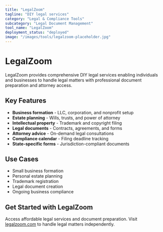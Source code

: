 ```yaml
---
title: "LegalZoom"
tagline: "DIY legal services"
category: "Legal & Compliance Tools"
subcategory: "Legal Document Management"
tool_name: "LegalZoom"
deployment_status: "deployed"
image: "/images/tools/legalzoom-placeholder.jpg"
---
```


# LegalZoom

LegalZoom provides comprehensive DIY legal services enabling individuals and businesses to handle legal matters with professional document preparation and attorney access.

## Key Features

- **Business formation** - LLC, corporation, and nonprofit setup
- **Estate planning** - Wills, trusts, and power of attorney
- **Intellectual property** - Trademark and copyright filing
- **Legal documents** - Contracts, agreements, and forms
- **Attorney advice** - On-demand legal consultations
- **Compliance calendar** - Filing deadline tracking
- **State-specific forms** - Jurisdiction-compliant documents

## Use Cases

- Small business formation
- Personal estate planning
- Trademark registration
- Legal document creation
- Ongoing business compliance

## Get Started with LegalZoom

Access affordable legal services and document preparation. Visit [legalzoom.com](https://www.legalzoom.com) to handle legal matters independently.
